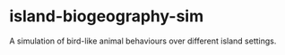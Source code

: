 # island-biogeography-sim
A simulation of bird-like animal behaviours over different island settings.
